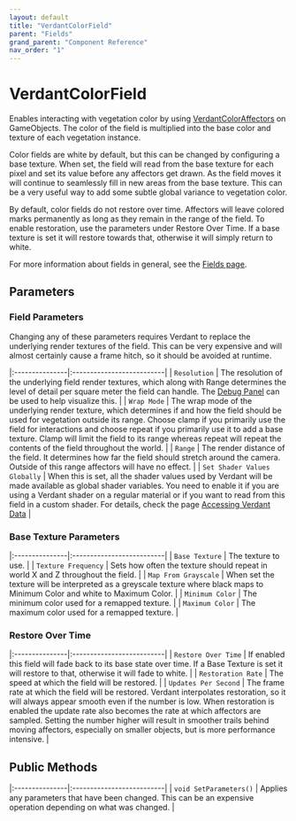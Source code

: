 ```yaml
---
layout: default
title: "VerdantColorField"
parent: "Fields"
grand_parent: "Component Reference"
nav_order: "1"
---
```


# VerdantColorField

Enables interacting with vegetation color by using [VerdantColorAffectors](../Affectors/VerdantColorAffector.html) on GameObjects. The color of the field is multiplied into the base color and texture of each vegetation instance. 

Color fields are white by default, but this can be changed by configuring a base texture. When set, the field will read from the base texture for each pixel and set its value before any affectors get drawn. As the field moves it will continue to seamlessly fill in new areas from the base texture. This can be a very useful way to add some subtle global variance to vegetation color.

By default, color fields do not restore over time. Affectors will leave colored marks permanently as long as they remain in the range of the field. To enable restoration, use the parameters under Restore Over Time. If a base texture is set it will restore towards that, otherwise it will simply return to white.

For more information about fields in general, see the [Fields page](index.html). 

## Parameters
 
### Field Parameters

Changing any of these parameters requires Verdant to replace the underlying render textures of the field. This can be very expensive and will almost certainly cause a frame hitch, so it should be avoided at runtime.

|:---------------|:--------------------------|
| `Resolution` | The resolution of the underlying field render textures, which along with Range determines the level of detail per square meter the field can handle. The [Debug Panel](../../AdvancedGuide/DebugPanel.html) can be used to help visualize this. |
| `Wrap Mode` | The wrap mode of the underlying render texture, which determines if and how the field should be used for vegetation outside its range. Choose clamp if you primarily use the field for interactions and choose repeat if you primarily use it to add a base texture. Clamp will limit the field to its range whereas repeat will repeat the contents of the field throughout the world.  |
| `Range` | The render distance of the field. It determines how far the field should stretch around the camera. Outside of this range affectors will have no effect. |
| `Set Shader Values Globally` | When this is set, all the shader values used by Verdant will be made available as global shader variables. You need to enable it if you are using a Verdant shader on a regular material or if you want to read from this field in a custom shader. For details, check the page [Accessing Verdant Data]("../../AdvancedGuide/AccessingVerdantData) |

### Base Texture Parameters

|:---------------|:--------------------------|
| `Base Texture` | The texture to use. |
| `Texture Frequency` | Sets how often the texture should repeat in world X and Z throughout the field. |
| `Map From Grayscale` | When set the texture will be interpreted as a greyscale texture where black maps to Minimum Color and white to Maximum Color. |
| `Minimum Color` | The minimum color used for a remapped texture. |
| `Maximum Color` | The maximum color used for a remapped texture. |

### Restore Over Time

|:---------------|:--------------------------|
| `Restore Over Time` | If enabled this field will fade back to its base state over time. If a Base Texture is set it will restore to that, otherwise it will fade to white. |
| `Restoration Rate` | The speed at which the field will be restored. |
| `Updates Per Second` | The frame rate at which the field will be restored. Verdant interpolates restoration, so it will always appear smooth even if the number is low. When restoration is enabled the update rate also becomes the rate at which affectors are sampled. Setting the number higher will result in smoother trails behind moving affectors, especially on smaller objects, but is more performance intensive. |

## Public Methods

|:---------------|:--------------------------|
| `void SetParameters()` | Applies any parameters that have been changed. This can be an expensive operation depending on what was changed. |

